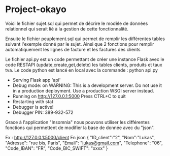 # Project-okayo

Voici le fichier sujet.sql qui permet de décrire le modèle de données relationnel qui serait lié à la gestion
de cette fonctionnalité.

Ensuite le fichier peuplement.sql qui permet de remplir les différentes tables suivant l'exemple donné par le sujet.
Ainsi que 2 fonctions pour remplir automatiquement les lignes de facture et les factures des clients

Le fichier api.py est un code permettant de créer une instance Flask avec le code RESTAPI (update,create,get,delete) les tables clients, produits et taux tva.
Le code python est lancé en local avec la commande : python api.py

* Serving Flask app 'api'
* Debug mode: on
WARNING: This is a development server. Do not use it in a production deployment. Use a production WSGI server instead.
 * Running on http://127.0.0.1:5000
Press CTRL+C to quit
 * Restarting with stat
 * Debugger is active!
 * Debugger PIN: 389-932-572

Grace à l'application "Insomnia" nous pouvons utiliser les différentes fonctions qui permettent de modifier la base de donnée avec du "json".

Ex :
http://127.0.0.1:5000/client
En json 
{
	"ID_client":"2",
	"Nom":"Lukas",
	"Adresse": "rue bis, Paris",
	"Email": "lukas@gmail.com",
	"Telephone": "06",
	"Code_IBAN": "FR",
	"Code_BIC_SWIFT": "xxxx"
}
